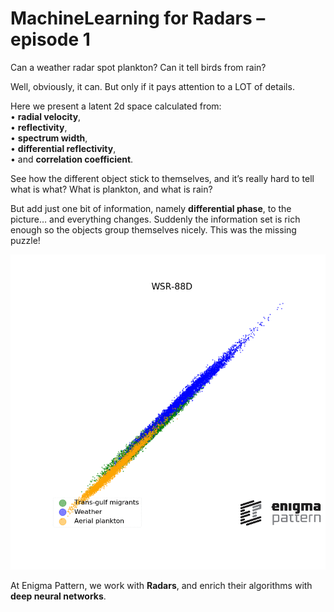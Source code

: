 # MachineLearning for Radars – episode 1

Can a weather radar spot plankton? Can it tell birds from rain?

Well, obviously, it can. But only if it pays attention to a LOT of details. 

Here we present a latent 2d space calculated from:<br/>
• **radial velocity**,<br/>
• **reflectivity**,<br/>
• **spectrum width**,<br/>
• **differential reflectivity**,<br/>
• and **correlation coefficient**. 

See how the different object stick to themselves, and it’s really hard to tell what is what? What is plankton, and what is rain?

But add just one bit of information, namely **differential phase**, to the picture… and everything changes. Suddenly the information set is rich enough so the objects group themselves nicely. This was the missing puzzle!

[<img src="Plankton_spotting.gif" width="800">](Plankton_spotting.mp4)

At Enigma Pattern, we work with **Radars**, and enrich their algorithms with **deep neural networks**.